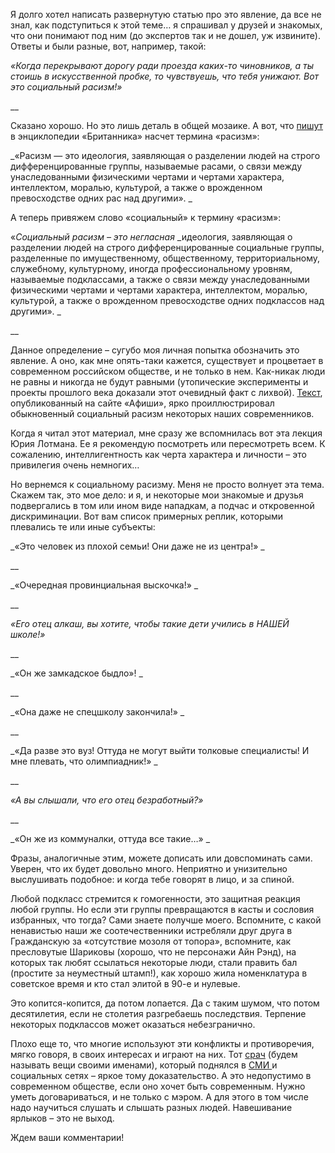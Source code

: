 Я долго хотел написать развернутую статью про это явление, да все не знал, как подступиться к этой теме… я спрашивал у друзей и знакомых, что они понимают под ним (до экспертов так и не дошел, уж извините). Ответы и были разные, вот, например, такой: 

_«Когда перекрывают дорогу ради проезда каких-то чиновников, а ты стоишь в искусственной пробке, то чувствуешь, что тебя унижают. Вот это социальный расизм!»_

__

Сказано хорошо. Но это лишь деталь в общей мозаике. А вот, что [пишут](https://global.britannica.com/topic/racism) в энциклопедии «Британника» насчет термина «расизм»: 

_«Расизм — это идеология, заявляющая о разделении людей на строго дифференцированные группы, называемые расами, о связи между унаследованными физическими чертами и чертами характера, интеллектом, моралью, культурой, а также о врожденном превосходстве одних рас над другими». _

А теперь привяжем слово «социальный» к термину «расизм»:

«_Социальный расизм – это_ _негласная_ _идеология, заявляющая о разделении людей на строго дифференцированные социальные группы, разделенные по имущественному, общественному, территориальному, служебному, культурному, иногда профессиональному уровням, называемые подклассами, а также о связи между унаследованными физическими чертами и чертами характера, интеллектом, моралью, культурой, а также о врожденном превосходстве одних подклассов над другими». _

__

Данное определение – сугубо моя личная попытка обозначить это явление. А оно, как мне опять-таки кажется, существует и процветает в современном российском обществе, и не только в нем. Как-никак люди не равны и никогда не будут равными (утопические эксперименты и проекты прошлого века доказали этот очевидный факт с лихвой). [Текст](https://daily.afisha.ru/cities/2424-kadyrov-sobyanin-ili-gorodskoe-soobschestvo-kto-reshil-problemu-zhiteley-patriarshih/), опубликованный на сайте «Афиши», ярко проиллюстрировал обыкновенный социальный расизм некоторых наших современников.

Когда я читал этот материал, мне сразу же вспомнилась вот эта лекция Юрия Лотмана. Ее я рекомендую посмотреть или пересмотреть всем. К сожалению, интеллигентность как черта характера и личности – это привилегия очень немногих…

  


Но вернемся к социальному расизму. Меня не просто волнует эта тема. Скажем так, это мое дело: и я, и некоторые мои знакомые и друзья подвергались в том или ином виде нападкам, а подчас и откровенной дискриминации. Вот вам список примерных реплик, которыми плевались те или иные субъекты:

_«Это человек из плохой семьи! Они даже не из центра!» _

__

_«Очередная провинциальная выскочка!» _

__

_«Его отец алкаш, вы хотите, чтобы такие дети учились в НАШЕЙ школе!»_

__

_«Он же замкадское быдло»! _

__

_«Она даже не спецшколу закончила!» _

__

_«Да разве это вуз! Оттуда не могут выйти толковые специалисты! И мне плевать, что олимпиадник!» _

__

_«А вы слышали, что его отец безработный?»_

__

_«Он же из коммуналки, оттуда все такие…» _

Фразы, аналогичные этим, можете дописать или довспоминать сами. Уверен, что их будет довольно много. Неприятно и унизительно выслушивать подобное: и когда тебе говорят в лицо, и за спиной. 

Любой подкласс стремится к гомогенности, это защитная реакция любой группы. Но если эти группы превращаются в касты и сословия избранных, что тогда? Сами знаете получше моего. Вспомните, с какой ненавистью наши же соотечественники истребляли друг друга в Гражданскую за «отсутствие мозоля от топора», вспомните, как пресловутые Шариковы (хорошо, что не персонажи Айн Рэнд), на которых так любят ссылаться некоторые люди, стали править бал (простите за неуместный штамп!), как хорошо жила номенклатура в советское время и кто стал элитой в 90-е и нулевые. 

Это копится-копится, да потом лопается. Да с таким шумом, что потом десятилетия, если не столетия разгребаешь последствия. Терпение некоторых подклассов может оказаться небезгранично. 

Плохо еще то, что многие используют эти конфликты и противоречия, мягко говоря, в своих интересах и играют на них. Тот [срач](http://pda.newsmsk.com/article/28Jul2016/sarancha.html) (будем называть вещи своими именами), который поднялся в [СМИ ](http://www.kp.ru/daily/26561.4/3577546/?see-also.number=3177)и социальных сетях – яркое тому доказательство. А это недопустимо в современном обществе, если оно хочет быть современным. Нужно уметь договариваться, и не только с мэром. А для этого в том числе надо научиться слушать и слышать разных людей. Навешивание ярлыков – это не выход. 

Ждем ваши комментарии!
